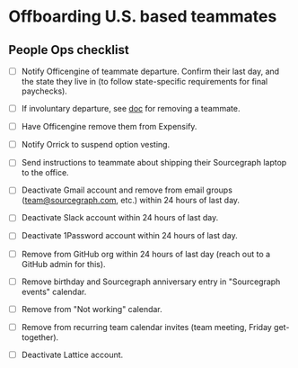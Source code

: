 # Offboarding U.S. based teammates

## People Ops checklist

- [ ] Notify Officengine of teammate departure. Confirm their last day, and the state they live in (to follow state-specific requirements for final paychecks).

- [ ] If involuntary departure, see [doc](https://docs.google.com/document/d/1pFoQY5VKAM8H-Q69Xc_SIXU_oNUiuHowwSnn2oPZqwA/edit?ts=5e99ea90) for removing a teammate.

- [ ] Have Officengine remove them from Expensify. 

- [ ] Notify Orrick to suspend option vesting.

- [ ] Send instructions to teammate about shipping their Sourcegraph laptop to the office.

- [ ] Deactivate Gmail account and remove from email groups (team@sourcegraph.com, etc.) within 24 hours of last day.

- [ ] Deactivate Slack account within 24 hours of last day.

- [ ] Deactivate 1Password account within 24 hours of last day.

- [ ] Remove from GitHub org within 24 hours of last day (reach out to a GitHub admin for this).

- [ ] Remove birthday and Sourcegraph anniversary entry in "Sourcegraph events" calendar.

- [ ] Remove from "Not working" calendar.

- [ ] Remove from recurring team calendar invites (team meeting, Friday get-together).

- [ ] Deactivate Lattice account.
